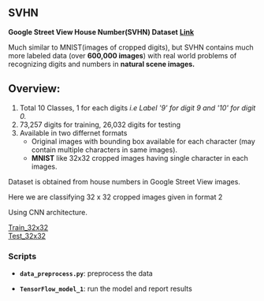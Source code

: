 ## SVHN
**Google Street View House Number(SVHN) Dataset**        **[Link](http://ufldl.stanford.edu/housenumbers/)**

 Much similar to MNIST(images of cropped digits), but SVHN contains much more labeled data (over **600,000 images**) with real world problems of recognizing digits and numbers in **natural scene images.**


## Overview:

1. Total 10 Classes, 1 for each digits  *i.e Label '9' for digit 9 and '10' for digit 0.*
2. 73,257 digits for training, 26,032 digits for testing
3. Available in two differnet formats
   - Original images with bounding box available for each character (may contain multiple characters in same images).
   - **MNIST** like 32x32 cropped images having single character in each images.
 



Dataset is obtained from house numbers in Google Street View images. 


Here we are classifying 32 x 32 cropped images given in format 2 

Using CNN architecture.

[Train_32x32](http://ufldl.stanford.edu/housenumbers/train_32x32.mat)                     
[Test_32x32](http://ufldl.stanford.edu/housenumbers/test_32x32.mat)

### Scripts

   - **`data_preprocess.py`**: preprocess the data
   
   - **`TensorFlow_model_1`**: run the model and report results
    
```
